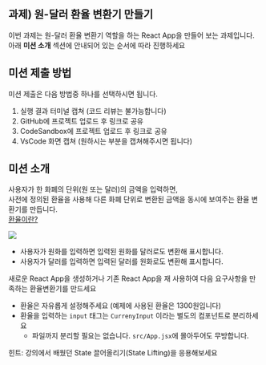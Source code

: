 ## 과제) 원-달러 환율 변환기 만들기

이번 과제는 원-달러 환율 변환기 역할을 하는 React App을 만들어 보는 과제입니다.
아래 **미션 소개** 섹션에 안내되어 있는 순서에 따라 진행하세요

## 미션 제출 방법

미션 제출은 다음 방법중 하나를 선택하시면 됩니다.

1. 실행 결과 터미널 캡쳐 (코드 리뷰는 불가능합니다)
2. GitHub에 프로젝트 업로드 후 링크로 공유
3. CodeSandbox에 프로젝트 업로드 후 링크로 공유
4. VsCode 화면 캡쳐 (원하시는 부분을 캡쳐해주시면 됩니다)

## 미션 소개

사용자가 한 화폐의 단위(원 또는 달러)의 금액을 입력하면,  
사전에 정의된 환율을 사용해 다른 화폐 단위로 변환된 금액을 동시에 보여주는 환율 변환기를 만듭니다.  
[환율이란?](https://namu.wiki/w/%ED%99%98%EC%9C%A8)

![](https://github.com/winterlood/onebite-react-challenge/assets/46296754/02cbb42e-39be-4460-9854-7e5934fded64)

- 사용자가 원화를 입력하면 입력된 원화를 달러로도 변환해 표시합니다.
- 사용자가 달러를 입력하면 입력된 달러를 원화로도 변환해 표시합니다.

새로운 React App을 생성하거나 기존 React App을 재 사용하여 다음 요구사항을 만족하는 환율변환기를 만드세요

- 환율은 자유롭게 설정해주세요 (예제에 사용된 환율은 1300원입니다)
- 환율을 입력하는 `input` 태그는 `CurrenyInput` 이라는 별도의 컴포넌트로 분리하세요
  - 파일까지 분리할 필요는 없습니다. `src/App.jsx`에 몰아두어도 무방합니다.

힌트: 강의에서 배웠던 State 끌어올리기(State Lifting)을 응용해보세요
